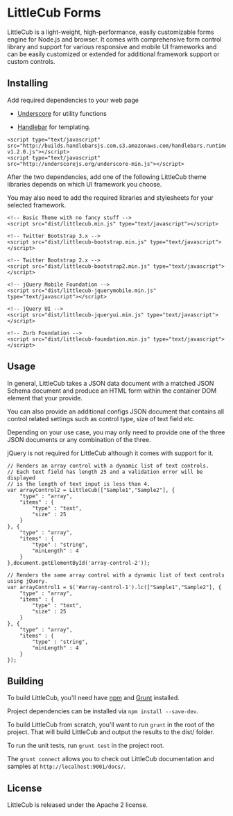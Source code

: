 LittleCub Forms
===============

LittleCub is a light-weight, high-performance, easily customizable forms engine for Node.js and browser. It comes with comprehensive form control library and support for various responsive and mobile UI frameworks and can be easily customized or extended for additional framework support or custom controls.

Installing
----------

Add required dependencies to your web page

* [Underscore](http://underscorejs.org/) for utility functions

* [Handlebar](http://handlebarsjs.com/) for templating.

```
<script type="text/javascript" src="http://builds.handlebarsjs.com.s3.amazonaws.com/handlebars.runtime-v1.2.0.js"></script>
<script type="text/javascript" src="http://underscorejs.org/underscore-min.js"></script>
```

After the two dependencies, add one of the following LittleCub theme libraries depends on which UI framework you choose.

You may also need to add the required libraries and stylesheets for your selected framework.

```
<!-- Basic Theme with no fancy stuff -->
<script src="dist/littlecub.min.js" type="text/javascript"></script>

<!-- Twitter Bootstrap 3.x -->
<script src="dist/littlecub-bootstrap.min.js" type="text/javascript"></script>

<!-- Twitter Bootstrap 2.x -->
<script src="dist/littlecub-bootstrap2.min.js" type="text/javascript"></script>

<!-- jQuery Mobile Foundation -->
<script src="dist/littlecub-jquerymobile.min.js" type="text/javascript"></script>

<!-- jQuery UI -->
<script src="dist/littlecub-jqueryui.min.js" type="text/javascript"></script>

<!-- Zurb Foundation -->
<script src="dist/littlecub-foundation.min.js" type="text/javascript"></script>
```

Usage
-----

In general, LittleCub takes a JSON data document with a matched JSON Schema document and produce an HTML form
within the container DOM element that your provide.

You can also provide an additional configs JSON document that contains all control related settings such as
control type, size of text field etc.

Depending on your use case, you may only need to provide one of the three JSON documents or any combination of the three.

jQuery is not required for LittleCub although it comes with support for it.

```
// Renders an array control with a dynamic list of text controls.
// Each text field has length 25 and a validation error will be displayed
// is the length of text input is less than 4.
var arrayControl2 = LittleCub(["Sample1","Sample2"], {
    "type" : "array",
    "items" : {
        "type" : "text",
        "size" : 25
    }
}, {
    "type" : "array",
    "items" : {
        "type" : "string",
        "minLength" : 4
    }
},document.getElementById('array-control-2'));

// Renders the same array control with a dynamic list of text controls using jQuery.
var arrayControl1 = $('#array-control-1').lc(["Sample1","Sample2"], {
    "type" : "array",
    "items" : {
        "type" : "text",
        "size" : 25
    }
}, {
    "type" : "array",
    "items" : {
        "type" : "string",
        "minLength" : 4
    }
});
```

Building
--------

To build LittleCub, you'll need have [npm](https://npmjs.org/‎) and [Grunt](http://gruntjs.com/getting-started) installed.

Project dependencies can be installed via `npm install --save-dev`.

To build LittleCub from scratch, you'll want to run `grunt`
in the root of the project. That will build LittleCub and output the
results to the dist/ folder.

To run the unit tests, run `grunt test` in the project root.

The `grunt connect` allows you to check out LittleCub documentation and samples at `http://localhost:9001/docs/`.

License
-------

LittleCub is released under the Apache 2 license.
